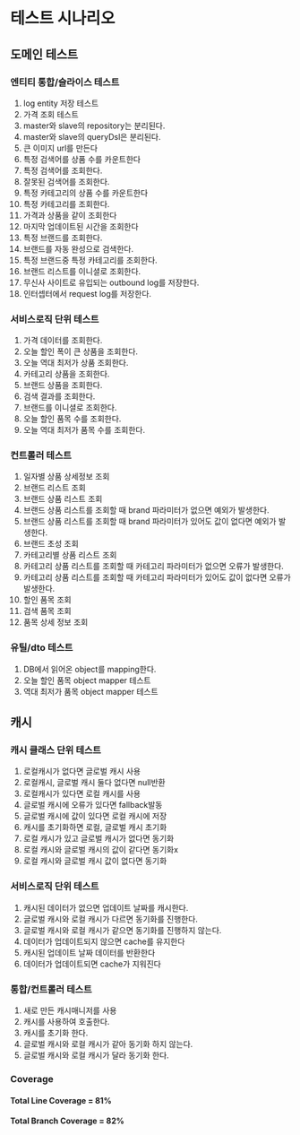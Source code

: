 # 테스트 시나리오

## 도메인 테스트
### 엔티티 통합/슬라이스 테스트
1. log entity 저장 테스트
2. 가격 조회 테스트
3. master와 slave의 repository는 분리된다.
4. master와 slave의 queryDsl은 분리된다.
5. 큰 이미지 url를 만든다
6. 특정 검색어를 상품 수를 카운트한다
7. 특정 검색어를 조회한다.
8. 잘못된 검색어를 조회한다.
9. 특정 카테고리의 상품 수를 카운트한다
10. 특정 카테고리를 조회한다.
11. 가격과 상품을 같이 조회한다
12. 마지막 업데이트된 시간을 조회한다
13. 특정 브랜드를  조회한다.
14. 브랜드를 자동 완성으로 검색한다.
15. 특정 브랜드중 특정 카테고리를 조회한다.
16. 브랜드 리스트를 이니셜로 조회한다.
17. 무신사 사이트로 유입되는 outbound log를 저장한다.
18. 인터셉터에서 request log를 저장한다.

### 서비스로직 단위 테스트
1. 가격 데이터를 조회한다.
2. 오늘 할인 폭이 큰 상품을 조회한다.
3. 오늘 역대 최저가 상품 조회한다.
4. 카테고리 상품을 조회한다.
5. 브랜드 상품을 조회한다.
6. 검색 결과를 조회한다.
7. 브랜드를 이니셜로 조회한다.
8. 오늘 할인 품목 수를 조회한다.
9. 오늘 역대 최저가 품목 수를 조회한다.

### 컨트롤러 테스트
1. 일자별 상품 상세정보 조회
2. 브랜드 리스트 조회
3. 브랜드 상품 리스트 조회  
4. 브랜드 상품 리스트를 조회할 때 brand 파라미터가 없으면 예외가 발생한다.  
5. 브랜드 상품 리스트를 조회할 때 brand 파라미터가 있어도 값이 없다면 예외가 발생한다.  
6. 브랜드 초성 조회
7. 카테고리별 상품 리스트 조회
8. 카테고리 상품 리스트를 조회할 때 카테고리 파라미터가 없으면 오류가 발생한다.
9. 카테고리 상품 리스트를 조회할 때 카테고리 파라미터가 있어도 값이 없다면 오류가 발생한다.
10. 할인 품목 조회
11. 검색 품목 조회
12. 품목 상세 정보 조회

### 유틸/dto 테스트
1. DB에서 읽어온 object를 mapping한다.
2. 오늘 할인 품목 object mapper 테스트
3. 역대 최저가 품목 object mapper 테스트

## 캐시

### 캐시 클래스 단위 테스트
1. 로컬캐시가 없다면 글로벌 캐시 사용
2. 로컬캐시, 글로벌 캐시 둘다 없다면 null반환
3. 로컬캐시가 있다면 로컬 캐시를 사용
4. 글로벌 캐시에 오류가 있다면 fallback발동
5. 글로벌 캐시에 값이 있다면 로컬 캐시에 저장
6. 캐시를 초기화하면 로컬, 글로벌 캐시 초기화 
7. 로컬 캐시가 있고 글로벌 캐시가 없다면 동기화
8. 로컬 캐시와 글로벌 캐시의 값이 같다면 동기화x
9. 로컬 캐시와 글로벌 캐시 값이 없다면 동기화 
   
### 서비스로직 단위 테스트
1. 캐시된 데이터가 없으면 업데이트 날짜를 캐시한다.
2. 글로벌 캐시와 로컬 캐시가 다르면 동기화를 진행한다.
3. 글로벌 캐시와 로컬 캐시가 같으면 동기화를 진행하지 않는다.
4. 데이터가 업데이트되지 않으면 cache를 유지한다
5. 캐시된 업데이트 날짜 데이터를 반환한다
6. 데이터가 업데이트되면 cache가 지워진다

### 통합/컨트롤러 테스트
1. 새로 만든 캐시매니저를 사용
2. 캐시를 사용하여 호출한다.
3. 캐시를 초기화 한다.
4. 글로벌 캐시와 로컬 캐시가 같아 동기화 하지 않는다.
5. 글로벌 캐시와 로컬 캐시가 달라 동기화 한다.


### Coverage
#### Total Line Coverage = 81%  
#### Total Branch Coverage = 82%
